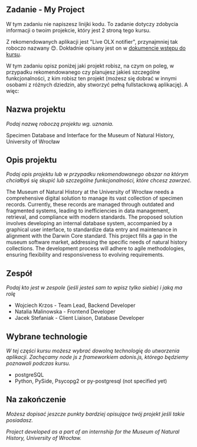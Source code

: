 ## Zadanie - My Project
W tym zadaniu nie napiszesz linijki kodu. To zadanie dotyczy zdobycia informacji o twoim projekcie, który jest 2 stroną tego kursu. 

Z rekomendowanych aplikacji jest "Live OLX notifier", przynajmniej tak roboczo nazwany 😊. Dokładnie opisany jest on w [dokumencie wstępu do kursu](https://docs.google.com/document/d/1FR6PSLg_5G0hWC429dXyeJLonLf76L1LbHH8ycVNavA).


W tym zadaniu opisz poniżej jaki projekt robisz, na czym on poleg, w przypadku rekomendowanego czy planujesz jakieś szczególne funkcjonalności, z kim robisz ten projekt (możesz się dobrać w innymi osobami z różnych dziedzin, aby stworzyć pełną fullstackową aplikację). A więc:

## Nazwa projektu
<i> Podaj nazwę roboczą projektu wg. uznania.</i>

Specimen Database and Interface for the Museum of Natural History, University of Wrocław

## Opis projektu
<i> Podaj opis projektu lub w przypadku rekomendowanego obszar na którym chciałbyś się skupić lub szczególne funkcjonalności, które chcesz zawrzeć.</i>

The Museum of Natural History at the University of Wrocław needs a comprehensive digital solution to manage its vast collection of specimen records. Currently, these records are managed through outdated and fragmented systems, leading to inefficiencies in data management, retrieval, and compliance with modern standards. The proposed solution involves developing an internal database system, accompanied by a graphical user interface, to standardize data entry and maintenance in alignment with the Darwin Core standard. This project fills a gap in the museum software market, addressing the specific needs of natural history collections. The development process will adhere to agile methodologies, ensuring flexibility and responsiveness to evolving requirements.

## Zespół
<i> Podaj kto jest w zespole (jeśli jesteś sam to wpisz tylko siebie) i jaką ma rolę</i>

- Wojciech Krzos - Team Lead, Backend Developer
- Natalia Malinowska - Frontend Developer
- Jacek Stefaniak - Client Liaison, Database Developer

## Wybrane technologie
<i> W tej części kursu możesz wybrać dowolną technologię do utworzenia aplikacji. Zachęcamy node js z frameworkiem adonis.js, którego będziemy poznawali podczas kursu.</i>

- postgreSQL
- Python, PySide, Psycopg2 or py-postgresql (not specified yet)

## Na zakończenie
<i> Możesz dopisać jeszcze punkty bardziej opisujące twój projekt jeśli takie posiadasz. <i>

Project developed as a part of an internship for the Museum of Natural History, University of Wrocław.